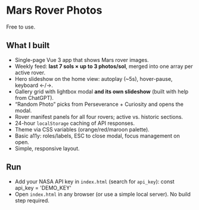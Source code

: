 # Mars Rover Photos

Free to use.

## What I built
- Single-page Vue 3 app that shows Mars rover images.
- Weekly feed: **last 7 sols × up to 3 photos/sol**, merged into one array per active rover.
- Hero slideshow on the home view: autoplay (~5s), hover-pause, keyboard ←/→.
- Gallery grid with lightbox modal **and its own slideshow** (built with help from ChatGPT).
- “Random Photo” picks from Perseverance + Curiosity and opens the modal.
- Rover manifest panels for all four rovers; active vs. historic sections.
- 24-hour `localStorage` caching of API responses.
- Theme via CSS variables (orange/red/maroon palette).
- Basic a11y: roles/labels, ESC to close modal, focus management on open.
- Simple, responsive layout.

## Run
- Add your NASA API key in `index.html` (search for `api_key`): const api_key = 'DEMO_KEY'
- Open `index.html` in any browser (or use a simple local server). No build step required.
